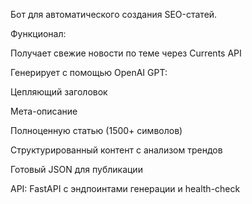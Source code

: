 Бот для автоматического создания SEO-статей.

Функционал:

Получает свежие новости по теме через Currents API

Генерирует с помощью OpenAI GPT:

Цепляющий заголовок

Мета-описание

Полноценную статью (1500+ символов)

Структурированный контент с анализом трендов

Готовый JSON для публикации

API: FastAPI с эндпоинтами генерации и health-check
